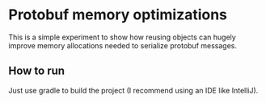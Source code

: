 
# Protobuf memory optimizations

This is a simple experiment to show how reusing objects can hugely improve memory allocations needed to serialize protobuf messages.

## How to run

Just use gradle to build the project (I recommend using an IDE like IntelliJ).
